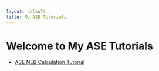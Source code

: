 ```yaml
---
layout: default
title: My ASE Tutorials
---
```


# Welcome to My ASE Tutorials

- [ASE NEB Calculation Tutorial](tutorial.md)
